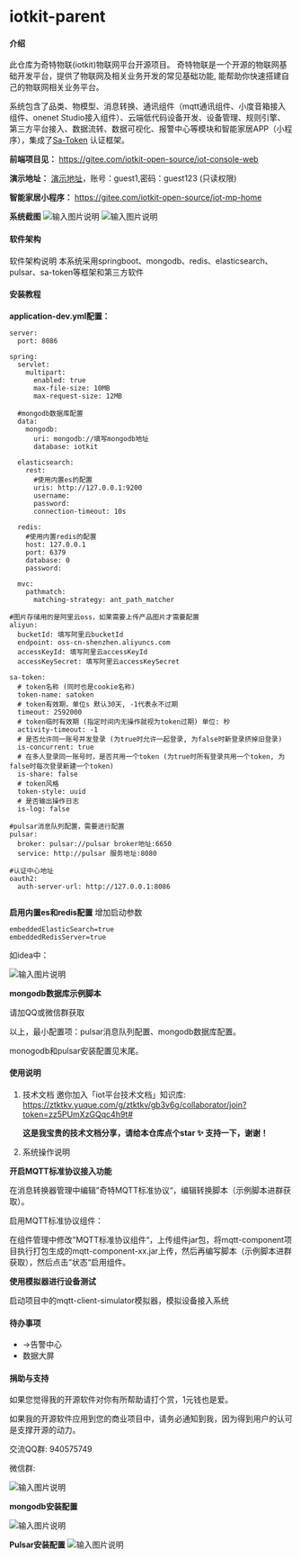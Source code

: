 # iotkit-parent

#### 介绍
此仓库为奇特物联(iotkit)物联网平台开源项目。
奇特物联是一个开源的物联网基础开发平台，提供了物联网及相关业务开发的常见基础功能, 能帮助你快速搭建自己的物联网相关业务平台。

系统包含了品类、物模型、消息转换、通讯组件（mqtt通讯组件、小度音箱接入组件、onenet Studio接入组件）、云端低代码设备开发、设备管理、规则引擎、第三方平台接入、数据流转、数据可视化、报警中心等模块和智能家居APP（小程序），集成了[Sa-Token](https://gitee.com/dromara/sa-token) 认证框架。

 **前端项目见：** https://gitee.com/iotkit-open-source/iot-console-web

 **演示地址：** [演示地址](http://120.76.96.206)，账号：guest1,密码：guest123  (只读权限)

 **智能家居小程序：** https://gitee.com/iotkit-open-source/iot-mp-home 


 **系统截图** 
![输入图片说明](doc/WechatIMG538.png)
![输入图片说明](doc/WechatIMG539.png)


#### 软件架构
软件架构说明
本系统采用springboot、mongodb、redis、elasticsearch、pulsar、sa-token等框架和第三方软件


#### 安装教程

 **application-dev.yml配置：** 

```
server:
  port: 8086

spring:
  servlet:
    multipart:
      enabled: true
      max-file-size: 10MB
      max-request-size: 12MB

  #mongodb数据库配置
  data:
    mongodb:
      uri: mongodb://填写mongodb地址
      database: iotkit

  elasticsearch:
    rest:
      #使用内置es的配置
      uris: http://127.0.0.1:9200
      username: 
      password: 
      connection-timeout: 10s

  redis:
    #使用内置redis的配置
    host: 127.0.0.1
    port: 6379
    database: 0
    password: 

  mvc:
    pathmatch:
      matching-strategy: ant_path_matcher

#图片存储用的是阿里云oss，如果需要上传产品图片才需要配置
aliyun:
  bucketId: 填写阿里云bucketId
  endpoint: oss-cn-shenzhen.aliyuncs.com
  accessKeyId: 填写阿里云accessKeyId
  accessKeySecret: 填写阿里云accessKeySecret

sa-token:
  # token名称 (同时也是cookie名称)
  token-name: satoken
  # token有效期，单位s 默认30天, -1代表永不过期
  timeout: 2592000
  # token临时有效期 (指定时间内无操作就视为token过期) 单位: 秒
  activity-timeout: -1
  # 是否允许同一账号并发登录 (为true时允许一起登录, 为false时新登录挤掉旧登录)
  is-concurrent: true
  # 在多人登录同一账号时，是否共用一个token (为true时所有登录共用一个token, 为false时每次登录新建一个token)
  is-share: false
  # token风格
  token-style: uuid
  # 是否输出操作日志
  is-log: false

#pulsar消息队列配置，需要进行配置
pulsar:
  broker: pulsar://pulsar broker地址:6650
  service: http://pulsar 服务地址:8080

#认证中心地址
oauth2:
  auth-server-url: http://127.0.0.1:8086
  

```

 **启用内置es和redis配置** 
增加启动参数

```
embeddedElasticSearch=true
embeddedRedisServer=true
```

如idea中：

![输入图片说明](doc/WX20220519-131333@2x.png)

 **mongodb数据库示例脚本** 

请加QQ或微信群获取


以上，最小配置项：pulsar消息队列配置、mongodb数据库配置。

monogodb和pulsar安装配置见末尾。



#### 使用说明

1.  技术文档
    邀你加入「iot平台技术文档」知识库: https://ztktkv.yuque.com/g/ztktkv/gb3v6g/collaborator/join?token=zz5PUmXzGQqc4h9t# 
    
      **这是我宝贵的技术文档分享，请给本仓库点个star :sparkles: 支持一下，谢谢！** 
2.  系统操作说明

 **开启MQTT标准协议接入功能** 

在消息转换器管理中编辑”奇特MQTT标准协议“，编辑转换脚本（示例脚本进群获取）。

启用MQTT标准协议组件：

在组件管理中修改”MQTT标准协议组件“，上传组件jar包，将mqtt-component项目执行打包生成的mqtt-component-xx.jar上传，然后再编写脚本（示例脚本进群获取），然后点击”状态“启用组件。

 **使用模拟器进行设备测试** 

启动项目中的mqtt-client-simulator模拟器，模拟设备接入系统


#### 待办事项
- ->告警中心
- 数据大屏


#### 捐助与支持
如果您觉得我的开源软件对你有所帮助请打个赏，1元钱也是爱。

如果我的开源软件应用到您的商业项目中，请务必通知到我，因为得到用户的认可是支撑开源的动力。

交流QQ群: 940575749 

微信群:

![输入图片说明](doc/ma.png)


  **mongodb安装配置** 

![输入图片说明](doc/mongodb%E5%AE%89%E8%A3%85%E9%85%8D%E7%BD%AE.jpg)

 **Pulsar安装配置** 
![输入图片说明](doc/%E5%AE%89%E8%A3%85Pulsar.jpg)

